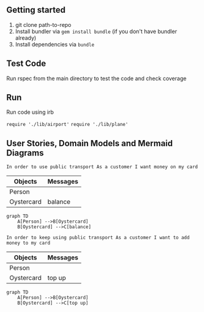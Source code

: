 ## Getting started

1) git clone path-to-repo
2) Install bundler via `gem install bundle` (if you don't have bundler already)
3) Install dependencies via `bundle`


## Test Code

Run rspec from the main directory to test the code and check coverage

## Run

Run code using irb

`require './lib/airport'`
`require './lib/plane'`

## User Stories, Domain Models and Mermaid Diagrams

`In order to use public transport
As a customer
I want money on my card`

|  Objects        |  Messages      |
| ----------      | -------------  | 
| Person  |                        |
| Oystercard  |      balance    |

```mermaid
graph TD
    A[Person] -->B[Oystercard]
    B[Oystercard] -->C[balance]
```

`In order to keep using public transport
As a customer
I want to add money to my card`

|  Objects        |  Messages      |
| ----------      | -------------  | 
| Person  |                        |
| Oystercard  |      top up    |

```mermaid
graph TD
    A[Person] -->B[Oystercard]
    B[Oystercard] -->C[top up]
```